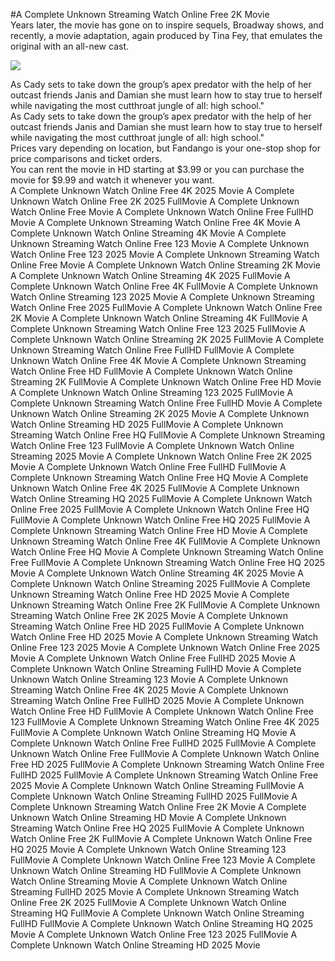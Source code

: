 #A Complete Unknown Streaming Watch Online Free 2K Movie  
Years later, the movie has gone on to inspire sequels, Broadway shows, and recently, a movie adaptation, again produced by Tina Fey, that emulates the original with an all-new cast.  
  
[![](https://i.imgur.com/qSNzIqt.png)](https://movie.rssnews.media/KpjqeIQ.php)  
  
As Cady sets to take down the group’s apex predator with the help of her outcast friends Janis and Damian she must learn how to stay true to herself while navigating the most cutthroat jungle of all: high school."  
As Cady sets to take down the group’s apex predator with the help of her outcast friends Janis and Damian she must learn how to stay true to herself while navigating the most cutthroat jungle of all: high school."  
Prices vary depending on location, but Fandango is your one-stop shop for price comparisons and ticket orders.  
You can rent the movie in HD starting at $3.99 or you can purchase the movie for $9.99 and watch it whenever you want.  
A Complete Unknown Watch Online Free 4K 2025 Movie
A Complete Unknown Watch Online Free 2K 2025 FullMovie
A Complete Unknown Watch Online Free Movie
A Complete Unknown Watch Online Free FullHD Movie
A Complete Unknown Streaming Watch Online Free 4K Movie
A Complete Unknown Watch Online Streaming 4K Movie
A Complete Unknown Streaming Watch Online Free 123 Movie
A Complete Unknown Watch Online Free 123 2025 Movie
A Complete Unknown Streaming Watch Online Free Movie
A Complete Unknown Watch Online Streaming 2K Movie
A Complete Unknown Watch Online Streaming 4K 2025 FullMovie
A Complete Unknown Watch Online Free 4K FullMovie
A Complete Unknown Watch Online Streaming 123 2025 Movie
A Complete Unknown Streaming Watch Online Free 2025 FullMovie
A Complete Unknown Watch Online Free 2K Movie
A Complete Unknown Watch Online Streaming 4K FullMovie
A Complete Unknown Streaming Watch Online Free 123 2025 FullMovie
A Complete Unknown Watch Online Streaming 2K 2025 FullMovie
A Complete Unknown Streaming Watch Online Free FullHD FullMovie
A Complete Unknown Watch Online Free 4K Movie
A Complete Unknown Streaming Watch Online Free HD FullMovie
A Complete Unknown Watch Online Streaming 2K FullMovie
A Complete Unknown Watch Online Free HD Movie
A Complete Unknown Watch Online Streaming 123 2025 FullMovie
A Complete Unknown Streaming Watch Online Free FullHD Movie
A Complete Unknown Watch Online Streaming 2K 2025 Movie
A Complete Unknown Watch Online Streaming HD 2025 FullMovie
A Complete Unknown Streaming Watch Online Free HQ FullMovie
A Complete Unknown Streaming Watch Online Free 123 FullMovie
A Complete Unknown Watch Online Streaming 2025 Movie
A Complete Unknown Watch Online Free 2K 2025 Movie
A Complete Unknown Watch Online Free FullHD FullMovie
A Complete Unknown Streaming Watch Online Free HQ Movie
A Complete Unknown Watch Online Free 4K 2025 FullMovie
A Complete Unknown Watch Online Streaming HQ 2025 FullMovie
A Complete Unknown Watch Online Free 2025 FullMovie
A Complete Unknown Watch Online Free HQ FullMovie
A Complete Unknown Watch Online Free HQ 2025 FullMovie
A Complete Unknown Streaming Watch Online Free HD Movie
A Complete Unknown Streaming Watch Online Free 4K FullMovie
A Complete Unknown Watch Online Free HQ Movie
A Complete Unknown Streaming Watch Online Free FullMovie
A Complete Unknown Streaming Watch Online Free HQ 2025 Movie
A Complete Unknown Watch Online Streaming 4K 2025 Movie
A Complete Unknown Watch Online Streaming 2025 FullMovie
A Complete Unknown Streaming Watch Online Free HD 2025 Movie
A Complete Unknown Streaming Watch Online Free 2K FullMovie
A Complete Unknown Streaming Watch Online Free 2K 2025 Movie
A Complete Unknown Streaming Watch Online Free HD 2025 FullMovie
A Complete Unknown Watch Online Free HD 2025 Movie
A Complete Unknown Streaming Watch Online Free 123 2025 Movie
A Complete Unknown Watch Online Free 2025 Movie
A Complete Unknown Watch Online Free FullHD 2025 Movie
A Complete Unknown Watch Online Streaming FullHD Movie
A Complete Unknown Watch Online Streaming 123 Movie
A Complete Unknown Streaming Watch Online Free 4K 2025 Movie
A Complete Unknown Streaming Watch Online Free FullHD 2025 Movie
A Complete Unknown Watch Online Free HD FullMovie
A Complete Unknown Watch Online Free 123 FullMovie
A Complete Unknown Streaming Watch Online Free 4K 2025 FullMovie
A Complete Unknown Watch Online Streaming HQ Movie
A Complete Unknown Watch Online Free FullHD 2025 FullMovie
A Complete Unknown Watch Online Free FullMovie
A Complete Unknown Watch Online Free HD 2025 FullMovie
A Complete Unknown Streaming Watch Online Free FullHD 2025 FullMovie
A Complete Unknown Streaming Watch Online Free 2025 Movie
A Complete Unknown Watch Online Streaming FullMovie
A Complete Unknown Watch Online Streaming FullHD 2025 FullMovie
A Complete Unknown Streaming Watch Online Free 2K Movie
A Complete Unknown Watch Online Streaming HD Movie
A Complete Unknown Streaming Watch Online Free HQ 2025 FullMovie
A Complete Unknown Watch Online Free 2K FullMovie
A Complete Unknown Watch Online Free HQ 2025 Movie
A Complete Unknown Watch Online Streaming 123 FullMovie
A Complete Unknown Watch Online Free 123 Movie
A Complete Unknown Watch Online Streaming HD FullMovie
A Complete Unknown Watch Online Streaming Movie
A Complete Unknown Watch Online Streaming FullHD 2025 Movie
A Complete Unknown Streaming Watch Online Free 2K 2025 FullMovie
A Complete Unknown Watch Online Streaming HQ FullMovie
A Complete Unknown Watch Online Streaming FullHD FullMovie
A Complete Unknown Watch Online Streaming HQ 2025 Movie
A Complete Unknown Watch Online Free 123 2025 FullMovie
A Complete Unknown Watch Online Streaming HD 2025 Movie